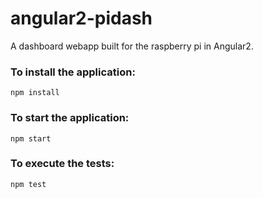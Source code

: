 # angular2-pidash
A dashboard webapp built for the raspberry pi in Angular2.

### To install the application:
```
npm install
```

### To start the application:
```
npm start
```

### To execute the tests:
```
npm test
```
